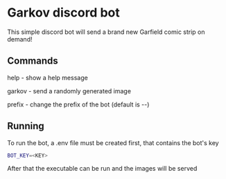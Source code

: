 # Garkov discord bot

This simple discord bot will send a brand new Garfield comic strip on demand!

## Commands

help - show a help message

garkov - send a randomly generated image

prefix - change the prefix of the bot (default is --)

## Running

To run the bot, a .env file must be created first, that contains the bot's key

```bash
BOT_KEY=<KEY>
```

After that the executable can be run and the images will be served
